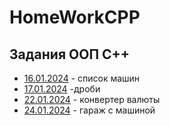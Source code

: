 # HomeWorkCPP
## Задания ООП С++
- [16.01.2024](16.01.2024) - список машин
- [17.01.2024](17.01.2024) -дроби
- [22.01.2024](22.01.2024) - конвертер валюты
- [24.01.2024](24.01.2024) - гараж с машиной
